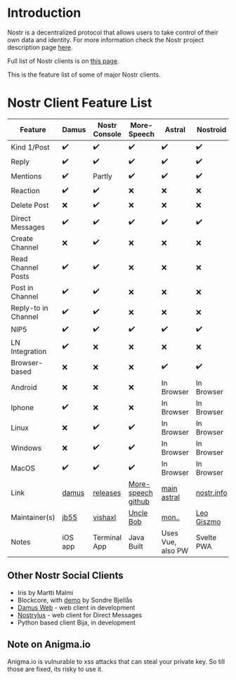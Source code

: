 
# Introduction

Nostr is a decentralized protocol that allows users to take control of their own data and identity. For more information check the Nostr project description page [here](https://github.com/nostr-protocol/nostr).

Full list of Nostr clients is on [this page](https://github.com/aljazceru/awesome-nostr).

This is the feature list of some of major Nostr clients.


# Nostr Client Feature List

|Feature            |Damus             |Nostr Console     |More-Speech       |Astral            |Nostroid          |Nostros           |Snort             |Alphaama          |Coracle           | Blowater
|-------------------|------------------|------------------|------------------|------------------|------------------|------------------|------------------|------------------|------------------|-----------------|
|Kind 1/Post        |:heavy_check_mark:|:heavy_check_mark:|:heavy_check_mark:|:heavy_check_mark:|:heavy_check_mark:|:heavy_check_mark:|:heavy_check_mark:|:heavy_check_mark:|:heavy_check_mark:|:x:
|Reply              |:heavy_check_mark:|:heavy_check_mark:|:heavy_check_mark:|:heavy_check_mark:|:heavy_check_mark:|:heavy_check_mark:|:heavy_check_mark:|:heavy_check_mark:|:heavy_check_mark:|:x:
|Mentions           |:heavy_check_mark:|Partly            |:heavy_check_mark:|:heavy_check_mark:|:heavy_check_mark:|:heavy_check_mark:|:heavy_check_mark:|:heavy_check_mark:|:heavy_check_mark:|:x:
|Reaction           |:heavy_check_mark:|:heavy_check_mark:|:x:               |:x:               |:x:               |:heavy_check_mark:|:heavy_check_mark:|:heavy_check_mark:|:heavy_check_mark:|:x:
|Delete Post        |:x:               |:heavy_check_mark:|:x:               |:x:               |:x:               |:x:               |:heavy_check_mark:|:x:               |:x:               |:x:
|Direct Messages    |:heavy_check_mark:|:heavy_check_mark:|:heavy_check_mark:|:heavy_check_mark:|:heavy_check_mark:|:heavy_check_mark:|:heavy_check_mark:|:x:               |:heavy_check_mark:|:heavy_check_mark:
|Create Channel     |:x:               |:heavy_check_mark:|:x:               |:x:               |:x:               |:x:               |:x:               |:x:               |:heavy_check_mark:|:x:
|Read Channel Posts |:heavy_check_mark:|:heavy_check_mark:|:x:               |:x:               |:x:               |:x:               |:x:               |:x:               |:heavy_check_mark:|:x:
|Post in Channel    |:heavy_check_mark:|:heavy_check_mark:|:x:               |:x:               |:x:               |:x:               |:x:               |:x:               |:heavy_check_mark:|:x:
|Reply-to in Channel|:heavy_check_mark:|:heavy_check_mark:|:x:               |:x:               |:x:               |:x:               |:x:               |:x:               |:x:               |:x:
|NIP5               |:heavy_check_mark:|:heavy_check_mark:|:heavy_check_mark:|:heavy_check_mark:|:heavy_check_mark:|:x:               |:heavy_check_mark:|:heavy_check_mark:|:heavy_check_mark:|:x:
|LN Integration     |:heavy_check_mark:|:x:               |:x:               |:x:               |:x:               |:heavy_check_mark:|:heavy_check_mark:|:x:               |:x:               |:x:
|Browser-based      |:x:               |:x:               |:x:               |:heavy_check_mark:|:heavy_check_mark:|:x:               |:heavy_check_mark:|:heavy_check_mark:|:heavy_check_mark:|:heavy_check_mark:
|Android            |:x:               |:x:               |:x:               |In Browser        |In Browser        |:heavy_check_mark:|In Browser        |In Browser        |In Browser        |In Browser
|Iphone             |:heavy_check_mark:|:x:               |:x:               |In Browser        |In Browser        |:x:               |In Browser        |In Browser        |In Browser        |In Browser
|Linux              |:x:               |:heavy_check_mark:|:heavy_check_mark:|In Browser        |In Browser        |:x:               |In Browser        |In Browser        |In Browser        |In Browser
|Windows            |:x:               |:heavy_check_mark:|:heavy_check_mark:|In Browser        |In Browser        |:x:               |In Browser        |In Browser        |In Browser        |In Browser
|MacOS              |:heavy_check_mark:|:heavy_check_mark:|:heavy_check_mark:|In Browser        |In Browser        |:x:               |In Browser        |In Browser        |In Browser        |In Browser
|Link               |[damus](https://damus.io/)|[releases](https://github.com/vishalxl/nostr_console/releases)|[More-speech github](https://github.com/unclebob/more-speech)|[main astral](http://astral.ninja)|[nostr.info](https://chat.nostr.info)|[Nostros Github](https://github.com/KoalaSat/nostros) |[Snort](http://snort.social) |[Alphaama](http://alphaama.com)|[Coracle](https://coracle.social)|[Blowater](https://blowater.deno.dev)
|Maintainer(s)      |[jb55](https://jb55.com/)  |[vishaxl](https://github.com/vishalxl)  |[Uncle Bob](https://github.com/unclebob/)   |[mon..](https://github.com/monlovesmango)    |[Leo Giszmo](https://github.com/Giszmo)  |[KoalaSat](https://github.com/KoalaSat)  |[Kieran et al](https://snort.social/donate)   |[balas](https://github.com/eskema)   |[Staab](https://github.com/staab)|[Blowater](https://github.com/BlowaterNostr)
|Notes              | iOS app          |Terminal App      |Java Built        | Uses Vue, also PW| Svelte PWA       |Android App       |                  |                  |Svelte SPA        | Focusing on DM |

## Other Nostr Social Clients

* Iris by Martti Malmi
* Blockcore, with [demo](https://www.youtube.com/watch?v=8HujK37J86E) by Sondre Bjellås 
* [Damus Web](http://damus.io/web) - web client in development 
* [Nostrylus](https://Nostrylus.vercel.app) - web client for Direct Messages 
* Python based client Bija, in development

## Note on Anigma.io 
Anigma.io is vulnurable to xss attacks that can steal your private key. So till those are fixed, its risky to use it. 
